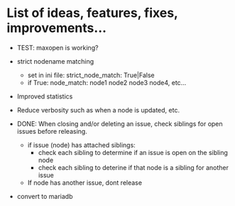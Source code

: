 # List of ideas, features, fixes, improvements...



* TEST: maxopen is working?

* strict nodename matching
  * set in ini file: strict_node_match: True|False
  * if True: node_match: node1 node2 node3 node4, etc...

* Improved statistics

* Reduce verbosity such as when a node is updated, etc.

* DONE: When closing and/or deleting an issue, check siblings for open issues before releasing.
  * if issue (node) has attached siblings:
    * check each sibling to determine if an issue is open on the sibling node
    * check each sibling to deterine if that node is a sibling for another issue
  * If node has another issue, dont release

* convert to mariadb 


